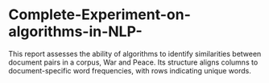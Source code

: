 # Complete-Experiment-on-algorithms-in-NLP-
This report assesses the ability of algorithms to identify similarities between document pairs in a corpus, War and Peace. Its structure aligns columns to document-specific word frequencies, with rows indicating unique words.
